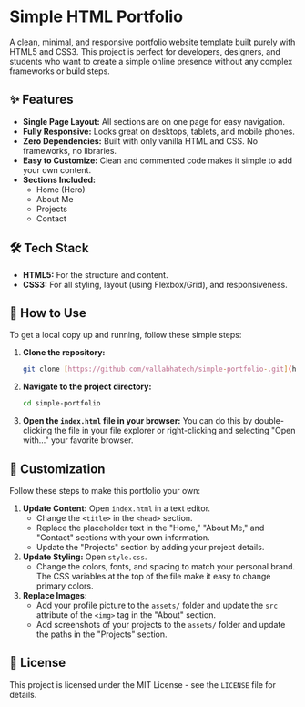 # Simple HTML Portfolio

A clean, minimal, and responsive portfolio website template built purely with HTML5 and CSS3. This project is perfect for developers, designers, and students who want to create a simple online presence without any complex frameworks or build steps.


## ✨ Features

* **Single Page Layout:** All sections are on one page for easy navigation.
* **Fully Responsive:** Looks great on desktops, tablets, and mobile phones.
* **Zero Dependencies:** Built with only vanilla HTML and CSS. No frameworks, no libraries.
* **Easy to Customize:** Clean and commented code makes it simple to add your own content.
* **Sections Included:**
    * Home (Hero)
    * About Me
    * Projects
    * Contact


## 🛠️ Tech Stack

* **HTML5:** For the structure and content.
* **CSS3:** For all styling, layout (using Flexbox/Grid), and responsiveness.

## 🏃 How to Use

To get a local copy up and running, follow these simple steps:

1.  **Clone the repository:**
    ```bash
    git clone [https://github.com/vallabhatech/simple-portfolio-.git](https://github.com/vallabhatech/simple-portfolio-.git)
    ```
2.  **Navigate to the project directory:**
    ```bash
    cd simple-portfolio
    ```
3.  **Open the `index.html` file in your browser:**
    You can do this by double-clicking the file in your file explorer or right-clicking and selecting "Open with..." your favorite browser.

## 🎨 Customization

Follow these steps to make this portfolio your own:

1.  **Update Content:** Open `index.html` in a text editor.
    * Change the `<title>` in the `<head>` section.
    * Replace the placeholder text in the "Home," "About Me," and "Contact" sections with your own information.
    * Update the "Projects" section by adding your project details.
2.  **Update Styling:** Open `style.css`.
    * Change the colors, fonts, and spacing to match your personal brand. The CSS variables at the top of the file make it easy to change primary colors.
3.  **Replace Images:**
    * Add your profile picture to the `assets/` folder and update the `src` attribute of the `<img>` tag in the "About" section.
    * Add screenshots of your projects to the `assets/` folder and update the paths in the "Projects" section.

## 📜 License

This project is licensed under the MIT License - see the `LICENSE` file for details.